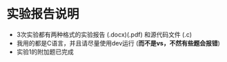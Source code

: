 # 实验报告说明

* 3次实验都有两种格式的实验报告 (.docx)(.pdf) 和源代码文件 (.c)
* 我用的都是C语言，并且请尽量使用dev运行 (**而不是vs，不然有些题会报错**)
* 实验1的附加题已完成



